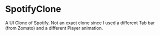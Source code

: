 # SpotifyClone
A UI Clone of Spotify. Not an exact clone since I used a different Tab bar (from Zomato) and a different Player animation. 

